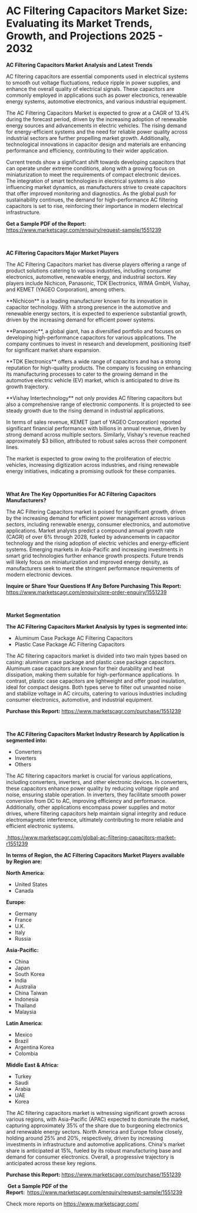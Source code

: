 <p><h1>AC Filtering Capacitors Market Size: Evaluating its Market Trends, Growth, and Projections 2025 - 2032</h1></p><p><strong>AC Filtering Capacitors Market Analysis and Latest Trends</strong></p>
<p><p>AC filtering capacitors are essential components used in electrical systems to smooth out voltage fluctuations, reduce ripple in power supplies, and enhance the overall quality of electrical signals. These capacitors are commonly employed in applications such as power electronics, renewable energy systems, automotive electronics, and various industrial equipment.</p><p>The AC Filtering Capacitors Market is expected to grow at a CAGR of 13.4% during the forecast period, driven by the increasing adoption of renewable energy sources and advancements in electric vehicles. The rising demand for energy-efficient systems and the need for reliable power quality across industrial sectors are further propelling market growth. Additionally, technological innovations in capacitor design and materials are enhancing performance and efficiency, contributing to their wider application.</p><p>Current trends show a significant shift towards developing capacitors that can operate under extreme conditions, along with a growing focus on miniaturization to meet the requirements of compact electronic devices. The integration of smart technologies in electrical systems is also influencing market dynamics, as manufacturers strive to create capacitors that offer improved monitoring and diagnostics. As the global push for sustainability continues, the demand for high-performance AC filtering capacitors is set to rise, reinforcing their importance in modern electrical infrastructure.</p></p>
<p><strong>Get a Sample PDF of the Report:&nbsp;</strong> <a href="https://www.marketscagr.com/enquiry/request-sample/1551239?utm_campaign=1902&utm_medium=2&utm_source=Github&utm_content=ia&utm_term=13022025&utm_id=ac-filtering-capacitors">https://www.marketscagr.com/enquiry/request-sample/1551239</a></p>
<p>&nbsp;</p>
<p><strong>AC Filtering Capacitors Major Market Players</strong></p>
<p><p>The AC Filtering Capacitors market has diverse players offering a range of product solutions catering to various industries, including consumer electronics, automotive, renewable energy, and industrial sectors. Key players include Nichicon, Panasonic, TDK Electronics, WIMA GmbH, Vishay, and KEMET (YAGEO Corporation), among others.</p><p>**Nichicon** is a leading manufacturer known for its innovation in capacitor technology. With a strong presence in the automotive and renewable energy sectors, it is expected to experience substantial growth, driven by the increasing demand for efficient power systems.</p><p>**Panasonic**, a global giant, has a diversified portfolio and focuses on developing high-performance capacitors for various applications. The company continues to invest in research and development, positioning itself for significant market share expansion.</p><p>**TDK Electronics** offers a wide range of capacitors and has a strong reputation for high-quality products. The company is focusing on enhancing its manufacturing processes to cater to the growing demand in the automotive electric vehicle (EV) market, which is anticipated to drive its growth trajectory.</p><p>**Vishay Intertechnology** not only provides AC filtering capacitors but also a comprehensive range of electronic components. It is projected to see steady growth due to the rising demand in industrial applications.</p><p>In terms of sales revenue, KEMET (part of YAGEO Corporation) reported significant financial performance with billions in annual revenue, driven by strong demand across multiple sectors. Similarly, Vishay's revenue reached approximately $3 billion, attributed to robust sales across their component lines.</p><p>The market is expected to grow owing to the proliferation of electric vehicles, increasing digitization across industries, and rising renewable energy initiatives, indicating a promising outlook for these companies.</p></p>
<p>&nbsp;</p>
<p><strong>What Are The Key Opportunities For AC Filtering Capacitors Manufacturers?</strong></p>
<p><p>The AC Filtering Capacitors market is poised for significant growth, driven by the increasing demand for efficient power management across various sectors, including renewable energy, consumer electronics, and automotive applications. Market analysts predict a compound annual growth rate (CAGR) of over 6% through 2028, fueled by advancements in capacitor technology and the rising adoption of electric vehicles and energy-efficient systems. Emerging markets in Asia-Pacific and increasing investments in smart grid technologies further enhance growth prospects. Future trends will likely focus on miniaturization and improved energy density, as manufacturers seek to meet the stringent performance requirements of modern electronic devices.</p></p>
<p><strong>Inquire or Share Your Questions If Any Before Purchasing This Report:</strong> <a href="https://www.marketscagr.com/enquiry/pre-order-enquiry/1551239?utm_campaign=1902&utm_medium=2&utm_source=Github&utm_content=ia&utm_term=13022025&utm_id=ac-filtering-capacitors">https://www.marketscagr.com/enquiry/pre-order-enquiry/1551239</a></p>
<p>&nbsp;</p>
<p><strong>Market Segmentation</strong></p>
<p><strong>The AC Filtering Capacitors Market Analysis by types is segmented into:</strong></p>
<p><ul><li>Aluminum Case Package AC Filtering Capacitors</li><li>Plastic Case Package AC Filtering Capacitors</li></ul></p>
<p><p>The AC filtering capacitors market is divided into two main types based on casing: aluminum case package and plastic case package capacitors. Aluminum case capacitors are known for their durability and heat dissipation, making them suitable for high-performance applications. In contrast, plastic case capacitors are lightweight and offer good insulation, ideal for compact designs. Both types serve to filter out unwanted noise and stabilize voltage in AC circuits, catering to various industries including consumer electronics, automotive, and industrial equipment.</p></p>
<p><strong>Purchase this Report:&nbsp;</strong><a href="https://www.marketscagr.com/purchase/1551239?utm_campaign=1902&utm_medium=2&utm_source=Github&utm_content=ia&utm_term=13022025&utm_id=ac-filtering-capacitors">https://www.marketscagr.com/purchase/1551239</a></p>
<p>&nbsp;</p>
<p><strong>The AC Filtering Capacitors Market Industry Research by Application is segmented into:</strong></p>
<p><ul><li>Converters</li><li>Inverters</li><li>Others</li></ul></p>
<p><p>The AC filtering capacitors market is crucial for various applications, including converters, inverters, and other electronic devices. In converters, these capacitors enhance power quality by reducing voltage ripple and noise, ensuring stable operation. In inverters, they facilitate smooth power conversion from DC to AC, improving efficiency and performance. Additionally, other applications encompass power supplies and motor drives, where filtering capacitors help maintain signal integrity and reduce electromagnetic interference, ultimately contributing to more reliable and efficient electronic systems.</p></p>
<p><a href="https://www.marketscagr.com/global-ac-filtering-capacitors-market-r1551239?utm_campaign=1902&utm_medium=2&utm_source=Github&utm_content=ia&utm_term=13022025&utm_id=ac-filtering-capacitors">&nbsp;https://www.marketscagr.com/global-ac-filtering-capacitors-market-r1551239</a></p>
<p><strong>In terms of Region, the AC Filtering Capacitors Market Players available by Region are:</strong></p>
<p>
    <p> <strong> North America: </strong>
        <ul>
            <li>United States</li>
            <li>Canada</li>
        </ul>
        </p> 
    <p> <strong> Europe: </strong>
        <ul>
            <li>Germany</li>
            <li>France</li>
            <li>U.K.</li>
            <li>Italy</li>
            <li>Russia</li>
        </ul>
        </p> 
    <p> <strong> Asia-Pacific: </strong>
        <ul>
            <li>China</li>
            <li>Japan</li>
            <li>South Korea</li>
            <li>India</li>
            <li>Australia</li>
            <li>China Taiwan</li>
            <li>Indonesia</li>
            <li>Thailand</li>
            <li>Malaysia</li>
        </ul>
        </p> 
    <p> <strong> Latin America: </strong>
        <ul>
            <li>Mexico</li>
            <li>Brazil</li>
            <li>Argentina Korea</li>
            <li>Colombia</li>
        </ul>
        </p> 
    <p> <strong> Middle East & Africa: </strong>
        <ul>
            <li>Turkey</li>
            <li>Saudi</li>
            <li>Arabia</li>
            <li>UAE</li>
            <li>Korea</li>
        </ul>
    </p>
    </p>
<p><p>The AC filtering capacitors market is witnessing significant growth across various regions, with Asia-Pacific (APAC) expected to dominate the market, capturing approximately 35% of the share due to burgeoning electronics and renewable energy sectors. North America and Europe follow closely, holding around 25% and 20%, respectively, driven by increasing investments in infrastructure and automotive applications. China's market share is anticipated at 15%, fueled by its robust manufacturing base and demand for consumer electronics. Overall, a progressive trajectory is anticipated across these key regions.</p></p>
<p><strong>Purchase this Report: </strong><a href="https://www.marketscagr.com/purchase/1551239?utm_campaign=1902&utm_medium=2&utm_source=Github&utm_content=ia&utm_term=13022025&utm_id=ac-filtering-capacitors">https://www.marketscagr.com/purchase/1551239</a></p>
<p>&nbsp;<strong>Get a Sample PDF of the Report:&nbsp;&nbsp;</strong><a href="https://www.marketscagr.com/enquiry/request-sample/1551239?utm_campaign=1902&utm_medium=2&utm_source=Github&utm_content=ia&utm_term=13022025&utm_id=ac-filtering-capacitors">https://www.marketscagr.com/enquiry/request-sample/1551239</a></p>
<p><strong></strong></p>
<p>Check more reports on <a href="https://www.marketscagr.com/?utm_campaign=1902&utm_medium=2&utm_source=Github&utm_content=ia&utm_term=13022025&utm_id=ac-filtering-capacitors">https://www.marketscagr.com/</a></p>